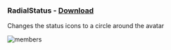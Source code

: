 ### RadialStatus - [Download](https://betterdiscord.net/ghdl?id=3119)
Changes the status icons to a circle around the avatar

![members](https://i.imgur.com/4zZU4iw.jpg)